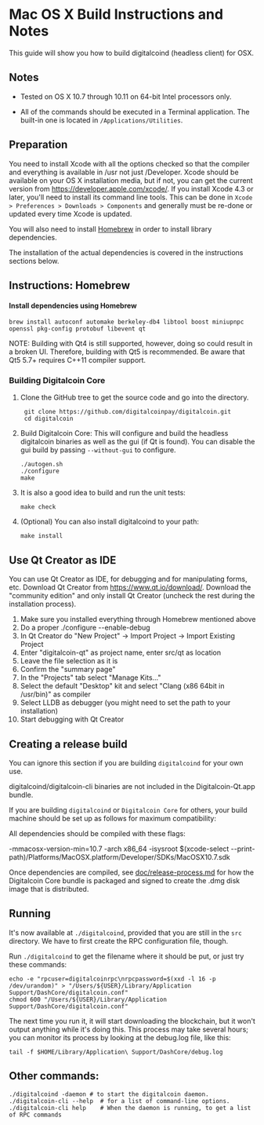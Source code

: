 Mac OS X Build Instructions and Notes
====================================
This guide will show you how to build digitalcoind (headless client) for OSX.

Notes
-----

* Tested on OS X 10.7 through 10.11 on 64-bit Intel processors only.

* All of the commands should be executed in a Terminal application. The
built-in one is located in `/Applications/Utilities`.

Preparation
-----------

You need to install Xcode with all the options checked so that the compiler
and everything is available in /usr not just /Developer. Xcode should be
available on your OS X installation media, but if not, you can get the
current version from https://developer.apple.com/xcode/. If you install
Xcode 4.3 or later, you'll need to install its command line tools. This can
be done in `Xcode > Preferences > Downloads > Components` and generally must
be re-done or updated every time Xcode is updated.

You will also need to install [Homebrew](http://brew.sh) in order to install library
dependencies.

The installation of the actual dependencies is covered in the instructions
sections below.

Instructions: Homebrew
----------------------

#### Install dependencies using Homebrew

    brew install autoconf automake berkeley-db4 libtool boost miniupnpc openssl pkg-config protobuf libevent qt

NOTE: Building with Qt4 is still supported, however, doing so could result in a broken UI. Therefore, building with Qt5 is recommended. Be aware that Qt5 5.7+ requires C++11 compiler support.

### Building Digitalcoin Core

1. Clone the GitHub tree to get the source code and go into the directory.

        git clone https://github.com/digitalcoinpay/digitalcoin.git
        cd digitalcoin

2.  Build Digitalcoin Core:
    This will configure and build the headless digitalcoin binaries as well as the gui (if Qt is found).
    You can disable the gui build by passing `--without-gui` to configure.

        ./autogen.sh
        ./configure
        make

3.  It is also a good idea to build and run the unit tests:

        make check

4.  (Optional) You can also install digitalcoind to your path:

        make install

Use Qt Creator as IDE
------------------------
You can use Qt Creator as IDE, for debugging and for manipulating forms, etc.
Download Qt Creator from https://www.qt.io/download/. Download the "community edition" and only install Qt Creator (uncheck the rest during the installation process).

1. Make sure you installed everything through Homebrew mentioned above
2. Do a proper ./configure --enable-debug
3. In Qt Creator do "New Project" -> Import Project -> Import Existing Project
4. Enter "digitalcoin-qt" as project name, enter src/qt as location
5. Leave the file selection as it is
6. Confirm the "summary page"
7. In the "Projects" tab select "Manage Kits..."
8. Select the default "Desktop" kit and select "Clang (x86 64bit in /usr/bin)" as compiler
9. Select LLDB as debugger (you might need to set the path to your installation)
10. Start debugging with Qt Creator

Creating a release build
------------------------
You can ignore this section if you are building `digitalcoind` for your own use.

digitalcoind/digitalcoin-cli binaries are not included in the Digitalcoin-Qt.app bundle.

If you are building `digitalcoind` or `Digitalcoin Core` for others, your build machine should be set up
as follows for maximum compatibility:

All dependencies should be compiled with these flags:

 -mmacosx-version-min=10.7
 -arch x86_64
 -isysroot $(xcode-select --print-path)/Platforms/MacOSX.platform/Developer/SDKs/MacOSX10.7.sdk

Once dependencies are compiled, see [doc/release-process.md](release-process.md) for how the Digitalcoin Core
bundle is packaged and signed to create the .dmg disk image that is distributed.

Running
-------

It's now available at `./digitalcoind`, provided that you are still in the `src`
directory. We have to first create the RPC configuration file, though.

Run `./digitalcoind` to get the filename where it should be put, or just try these
commands:

    echo -e "rpcuser=digitalcoinrpc\nrpcpassword=$(xxd -l 16 -p /dev/urandom)" > "/Users/${USER}/Library/Application Support/DashCore/digitalcoin.conf"
    chmod 600 "/Users/${USER}/Library/Application Support/DashCore/digitalcoin.conf"

The next time you run it, it will start downloading the blockchain, but it won't
output anything while it's doing this. This process may take several hours;
you can monitor its process by looking at the debug.log file, like this:

    tail -f $HOME/Library/Application\ Support/DashCore/debug.log

Other commands:
-------

    ./digitalcoind -daemon # to start the digitalcoin daemon.
    ./digitalcoin-cli --help  # for a list of command-line options.
    ./digitalcoin-cli help    # When the daemon is running, to get a list of RPC commands
